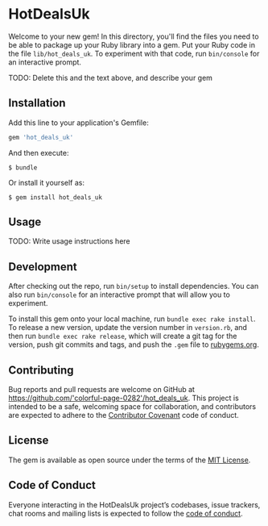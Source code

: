 # HotDealsUk

Welcome to your new gem! In this directory, you'll find the files you need to be able to package up your Ruby library into a gem. Put your Ruby code in the file `lib/hot_deals_uk`. To experiment with that code, run `bin/console` for an interactive prompt.

TODO: Delete this and the text above, and describe your gem

## Installation

Add this line to your application's Gemfile:

```ruby
gem 'hot_deals_uk'
```

And then execute:

    $ bundle

Or install it yourself as:

    $ gem install hot_deals_uk

## Usage

TODO: Write usage instructions here

## Development

After checking out the repo, run `bin/setup` to install dependencies. You can also run `bin/console` for an interactive prompt that will allow you to experiment.

To install this gem onto your local machine, run `bundle exec rake install`. To release a new version, update the version number in `version.rb`, and then run `bundle exec rake release`, which will create a git tag for the version, push git commits and tags, and push the `.gem` file to [rubygems.org](https://rubygems.org).

## Contributing

Bug reports and pull requests are welcome on GitHub at https://github.com/'colorful-page-0282'/hot_deals_uk. This project is intended to be a safe, welcoming space for collaboration, and contributors are expected to adhere to the [Contributor Covenant](http://contributor-covenant.org) code of conduct.

## License

The gem is available as open source under the terms of the [MIT License](https://opensource.org/licenses/MIT).

## Code of Conduct

Everyone interacting in the HotDealsUk project’s codebases, issue trackers, chat rooms and mailing lists is expected to follow the [code of conduct](https://github.com/'colorful-page-0282'/hot_deals_uk/blob/master/CODE_OF_CONDUCT.md).
